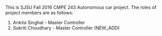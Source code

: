 This is SJSU Fall 2016 CMPE 243 Autonomous car project. The roles of project members are as follows:
1. Ankita Singhal - Master Controller
5. Sukriti Choudhary - Master Controller (NEW_ADD)
